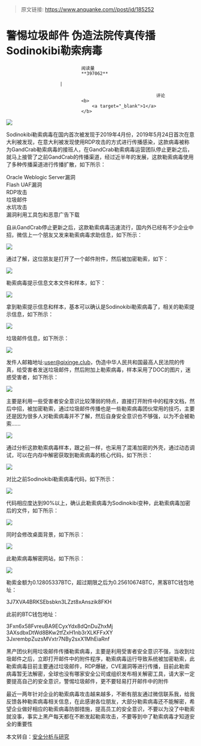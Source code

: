 > 原文链接: https://www.anquanke.com//post/id/185252 


# 警惕垃圾邮件 伪造法院传真传播Sodinokibi勒索病毒


                                阅读量   
                                **397062**
                            
                        |
                        
                                                            评论
                                <b>
                                    <a target="_blank">1</a>
                                </b>
                                                                                    



[![](https://p1.ssl.qhimg.com/t017e28de5dc98f1ccc.jpg)](https://p1.ssl.qhimg.com/t017e28de5dc98f1ccc.jpg)



Sodinokibi勒索病毒在国内首次被发现于2019年4月份，2019年5月24日首次在意大利被发现，在意大利被发现使用RDP攻击的方式进行传播感染，这款病毒被称为GandCrab勒索病毒的接班人，在GandCrab勒索病毒运营团队停止更新之后，就马上接管了之前GandCrab的传播渠道，经过近半年的发展，这款勒索病毒使用了多种传播渠道进行传播扩散，如下所示：

Oracle Weblogic Server漏洞<br>
Flash UAF漏洞<br>
RDP攻击<br>
垃圾邮件<br>
水坑攻击<br>
漏洞利用工具包和恶意广告下载

自从GandCrab停止更新之后，这款勒索病毒迅速流行，国内外已经有不少企业中招，微信上一个朋友又发来勒索病毒求助信息，如下所示：

[![](https://p2.ssl.qhimg.com/t01d354573aad40260e.png)](https://p2.ssl.qhimg.com/t01d354573aad40260e.png)

通过了解，这位朋友是打开了一个邮件附件，然后被加密勒索，如下：

[![](https://p2.ssl.qhimg.com/t01dc9fa55c141a699a.png)](https://p2.ssl.qhimg.com/t01dc9fa55c141a699a.png)

勒索病毒提示信息文本文件和样本，如下：

[![](https://p1.ssl.qhimg.com/t01e1c9a489b9f4edb3.png)](https://p1.ssl.qhimg.com/t01e1c9a489b9f4edb3.png)

拿到勒索提示信息和样本，基本可以确认是Sodinokibi勒索病毒了，相关的勒索提示信息，如下所示：

[![](https://p0.ssl.qhimg.com/t01d15dda67c2b93549.png)](https://p0.ssl.qhimg.com/t01d15dda67c2b93549.png)

垃圾邮件信息，如下所示：

[![](https://p1.ssl.qhimg.com/t01d1df399b4d025477.png)](https://p1.ssl.qhimg.com/t01d1df399b4d025477.png)

发件人邮箱地址:[user@qixinge.club](mailto:user@qixinge.club)，伪造中华人民共和国最高人民法院的传真，给受害者发送垃圾邮件，然后附加上勒索病毒，样本采用了DOC的图片，迷惑受害者，如下所示：

[![](https://p1.ssl.qhimg.com/t01ab7d56b1249221a8.png)](https://p1.ssl.qhimg.com/t01ab7d56b1249221a8.png)

主要是利用一些受害者安全意识比较薄弱的特点，直接打开附件中的程序文档，然后中招，被加密勒索，通过垃圾邮件传播也是一些勒索病毒团伙常用的技巧，主要还是因为很多人对勒索病毒并不了解，然后自身安全意识也不够强，以为不会被勒索……

[![](https://p2.ssl.qhimg.com/t011fa52556f1ab3cd4.png)](https://p2.ssl.qhimg.com/t011fa52556f1ab3cd4.png)

通过分析这款勒索病毒样本，跟之前一样，也采用了混淆加密的外壳，通过动态调试，可以在内存中解密获取到勒索病毒的核心代码，如下所示：

[![](https://p0.ssl.qhimg.com/t01536be7dbd5e4e904.png)](https://p0.ssl.qhimg.com/t01536be7dbd5e4e904.png)

对比之前Sodinokibi勒索病毒代码，如下所示：

[![](https://p5.ssl.qhimg.com/t01d4900d74fba41a8d.png)](https://p5.ssl.qhimg.com/t01d4900d74fba41a8d.png)

代码相应度达到90%以上，确认此勒索病毒为Sodinokibi变种，此勒索病毒加密后的文件，如下所示：

[![](https://p5.ssl.qhimg.com/t01b0affeddbb15ca98.png)](https://p5.ssl.qhimg.com/t01b0affeddbb15ca98.png)

同时会修改桌面背景，如下所示：

[![](https://p0.ssl.qhimg.com/t01f192c70a62c131fc.png)](https://p0.ssl.qhimg.com/t01f192c70a62c131fc.png)

此勒索病毒解密网站，如下所示：

[![](https://p3.ssl.qhimg.com/t01325d8958872d40ca.png)](https://p3.ssl.qhimg.com/t01325d8958872d40ca.png)

勒索金额为0.12805337BTC，超过期限之后为0.25610674BTC，黑客BTC钱包地址：

3J7XVA4BRKSEbsbkn3LZzt8xAnszik8FKH

此前的BTC钱包地址：

3Fxn6x58FvreuBA9ECyxYdx8dQnDuZhxMj<br>
3AXsdbxDtWd8BKw2tfZxH1nb3rXLKFFxXY<br>
3JxrembpZuzsMVxtr7NBy2sxX1MhEiaRnf

黑产团伙利用垃圾邮件传播勒索病毒，主要是利用受害者安全意识不强，当收到垃圾邮件之后，立即打开邮件中的附件程序，勒索病毒运行导致系统被加密勒索，此勒索病毒目前主要通过垃圾邮件，RDP爆破，CVE漏洞等进行传播，目前此勒索病毒暂无法解密，全球也没有哪家安全公司或组织发布相关解密工具，请大家一定要提高自己的安全意识，警惕垃圾邮件，更不要轻易打开邮件中的附件

最近一两年针对企业的勒索病毒攻击越来越多，不断有朋友通过微信联系我，给我反馈各种勒索病毒相关信息，在此感谢各位朋友，大部分勒索病毒还不能解密，希望企业做好相应的勒索病毒防御措施，提高员工的安全意识，不要以为没了中勒索就没事，事实上黑产每天都在不断发起勒索攻击，不要等到中了勒索病毒才知道安全的重要性

本文转自：[安全分析与研究](https://mp.weixin.qq.com/s/GjnsNhMep-gTEjCR0WSNTw)
